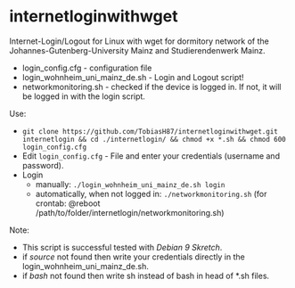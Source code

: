 # internetloginwithwget
Internet-Login/Logout for Linux with wget for dormitory network of the Johannes-Gutenberg-University Mainz and Studierendenwerk Mainz.

* login_config.cfg - configuration file
* login_wohnheim_uni_mainz_de.sh - Login and Logout script!
* networkmonitoring.sh - checked if the device is logged in. If not, it will be logged in with the login script.

Use:
* ``` git clone https://github.com/TobiasH87/internetloginwithwget.git internetlogin && cd ./internetlogin/ && chmod +x *.sh && chmod 600 login_config.cfg ```
* Edit ``` login_config.cfg ``` - File and enter your credentials (username and password).
* Login
	* manually: ``` ./login_wohnheim_uni_mainz_de.sh login ``` 
	* automatically, when not logged in: ``` ./networkmonitoring.sh ```  (for crontab: @reboot /path/to/folder/internetlogin/networkmonitoring.sh)

Note:
* This script is successful tested with *Debian 9 Skretch*.
* if _source_ not found then write your credentials directly in the login_wohnheim_uni_mainz_de.sh.
* if _bash_ not found then write sh instead of bash in head of *.sh files.
